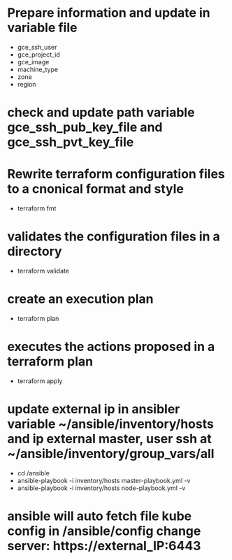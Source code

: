 <!-- A GCP service account key:
- Create a service account key to enable Terraform to access your GCP account. When creating the key, use the following settings:
    + Select the project you created in the previous step.
    + Click "Create Service Account".
    + Give it any name you like and click "Create".
    + For the Role, choose "Project -> Editor", then click "Continue".
    + Skip granting additional users access, and click "Done".
    + After you create your service account, download your service account key.

    + Select your service account from the list.
    + Select the "Keys" tab.
    + In the drop down menu, select "Create new key".
    + Leave the "Key Type" as JSON.
Click "Create" to create the key and save the key file to your system.
Copy file service account to working folder
 -->
# Prepare information and update in variable file
- gce_ssh_user
- gce_project_id
- gce_image
- machine_type
- zone
- region
# check and update path variable gce_ssh_pub_key_file and gce_ssh_pvt_key_file
# Rewrite terraform configuration files to a cnonical format and style
- terraform fmt
# validates the configuration files in a directory
- terraform validate
# create an execution plan
- terraform plan
# executes the actions proposed in a terraform plan
- terraform apply
# update external ip in ansibler variable ~/ansible/inventory/hosts and ip external master, user ssh at ~/ansible/inventory/group_vars/all
- cd /ansible
- ansible-playbook -i inventory/hosts master-playbook.yml -v
- ansible-playbook -i inventory/hosts node-playbook.yml -v
# ansible will auto fetch file kube config in /ansible/config change server: https://external_IP:6443